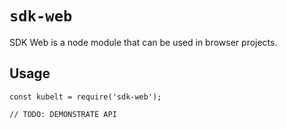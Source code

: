 # `sdk-web`

SDK Web is a node module that can be used in browser projects.

## Usage

```
const kubelt = require('sdk-web');

// TODO: DEMONSTRATE API
```
